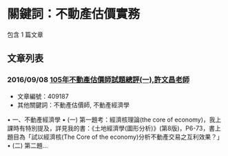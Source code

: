 # 關鍵詞：不動產估價實務

包含 1 篇文章

## 文章列表

### 2016/09/08 [105年不動產估價師試題總評(一),許文昌老師](../../articles/409187_105%E5%B9%B4%E4%B8%8D%E5%8B%95%E7%94%A2%E4%BC%B0%E5%83%B9%E5%B8%AB%E8%A9%A6%E9%A1%8C%E7%B8%BD%E8%A9%95%28%E4%B8%80%29%2C%E8%A8%B1%E6%96%87%E6%98%8C%E8%80%81%E5%B8%AB.md)
- 文章編號：409187
- 其他關鍵詞：不動產估價師, 不動產經濟學

• 一、不動產經濟學 • (一) 第一題考：經濟核理論(the core of economy)，我上課時有特別提及，詳見我的書：《土地經濟學(圖形分析)》(第8版)，P6-73，書上題目為「試以經濟核(The Core of the economy)分析不動產交易之互利效果？」 • (二) 第二題...

